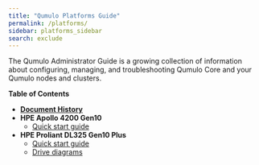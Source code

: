 ```yaml
---
title: "Qumulo Platforms Guide"
permalink: /platforms/
sidebar: platforms_sidebar
search: exclude
---
```


The Qumulo Administrator Guide is a growing collection of information about configuring, managing, and troubleshooting Qumulo Core and your Qumulo nodes and clusters.

**Table of Contents**
* **[Document History](history.md)**
* **HPE Apollo 4200 Gen10**
  * [Quick start guide](hpe-apollo-4200-gen10/quick-start-guide.md)
* **HPE Proliant DL325 Gen10 Plus**
  * [Quick start guide](hpe-dl325-gen10-plus/quick-start-guide.md)
  * [Drive diagrams](hpe-dl325-gen10-plus/drive-diagrams.md)
